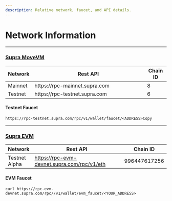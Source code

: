 ```yaml
---
description: Relative network, faucet, and API details.
---
```


# Network Information

***

### ​[Supra MoveVM](https://app.gitbook.com/o/Nk58jmPqKHcBU9zYkcKw/s/mTBWRilfF5GuWWSNVrjY/~/changes/81/~/overview)​

<table><thead><tr><th>Network</th><th width="335.89453125">Rest API</th><th>Chain ID</th></tr></thead><tbody><tr><td>Mainnet</td><td>https://rpc-mainnet.supra.com</td><td>8</td></tr><tr><td>Testnet</td><td>https://rpc-testnet.supra.com</td><td>6</td></tr></tbody></table>

#### Testnet Faucet

`https://rpc-testnet.supra.com/rpc/v1/wallet/faucet/<ADDRESS>Copy`

***

### ​[Supra EVM](https://app.gitbook.com/s/c4EYjCJ7ng67f48XRDDD/network-information#supra-evm)​

<table><thead><tr><th>Network</th><th width="361.11328125">Rest API</th><th>Chain ID</th></tr></thead><tbody><tr><td>Testnet Alpha</td><td><a href="https://rpc-evm-devnet.supra.com/rpc/v1/eth">https://rpc-evm-devnet.supra.com/rpc/v1/eth</a></td><td>996447617256</td></tr></tbody></table>

#### EVM Faucet

`curl https://rpc-evm-devnet.supra.com/rpc//v1/wallet/evm_faucet/<YOUR_ADDRESS>`
